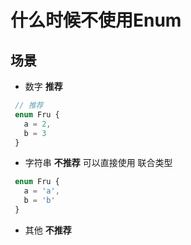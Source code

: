 # 什么时候不使用Enum

## 场景

+ 数字 **推荐**

 ```ts
  // 推荐
  enum Fru {
    a = 2,
    b = 3
  }
  ```

+ 字符串 **不推荐** 可以直接使用 联合类型

 ```ts
  enum Fru {
    a = 'a',
    b = 'b'
  }
  ```

+ 其他 **不推荐**
